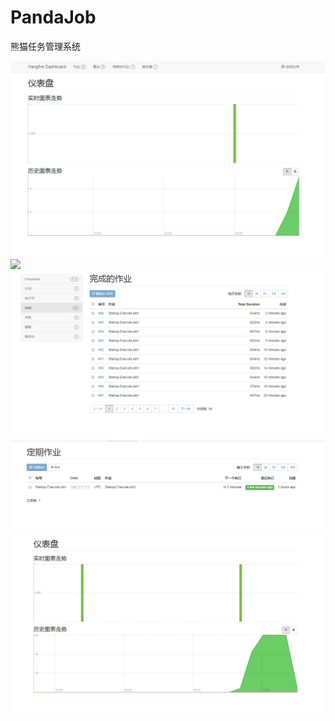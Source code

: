 # PandaJob
熊猫任务管理系统

![](https://raw.githubusercontent.com/panda511/PandaJob/master/Image/%E6%8D%95%E8%8E%B71.PNG)
![](chttps://raw.githubusercontent.com/panda511/PandaJob/master/Image/%E6%8D%95%E8%8E%B72.PNG)
![](https://raw.githubusercontent.com/panda511/PandaJob/master/Image/%E6%8D%95%E8%8E%B73.PNG)
![](https://raw.githubusercontent.com/panda511/PandaJob/master/Image/%E6%8D%95%E8%8E%B74.PNG)
![](https://raw.githubusercontent.com/panda511/PandaJob/master/Image/%E6%8D%95%E8%8E%B711.PNG)



